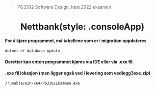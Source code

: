 > PG3302 Software Design, høst 2022 eksamen
<h1 align="center">
Nettbank(style: .consoleApp)
</h1>


#### For å kjøre programmet, må tabellene som er i migration oppdateres
```
dotnet ef database update
```
#### Deretter kan enten programmet kjøres via IDE eller via .exe fil.

#### .exe fil lokasjon (men ligger også ved i levering som vedlegg3exe.zip)
````
/runable/win-x64/PG3302Eksamen.exe
